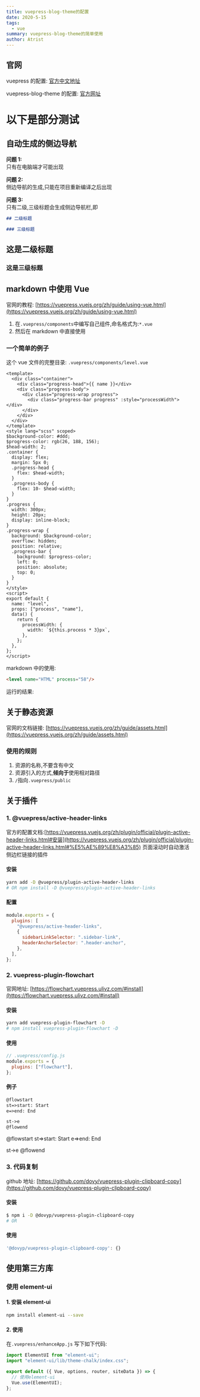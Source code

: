 ```yaml
---
title: vuepress-blog-theme的配置
date: 2020-5-15
tags:
  - vue
summary: vuepress-blog-theme的简单使用
author: Atrist
---
```


## 官网

vuepress 的配置:
[官方中文地址](https://vuepress.vuejs.org/zh/config/#%E5%9F%BA%E6%9C%AC%E9%85%8D%E7%BD%AE)

vuepress-blog-theme 的配置:
[官方网址](https://vuepress-theme-blog.ulivz.com/)

# 以下是部分测试

## 自动生成的侧边导航

**问题 1:**<br/>
只有在电脑端才可能出现

**问题 2:**</br>
侧边导航的生成,只能在项目重新编译之后出现

**问题 3:**<br/>
只有二级,三级标题会生成侧边导航栏,即

```markdown
## 二级标题

### 三级标题
```

## 这是二级标题

### 这是三级标题

## markdown 中使用 Vue

官网的教程: [https://vuepress.vuejs.org/zh/guide/using-vue.html](https://vuepress.vuejs.org/zh/guide/using-vue.html)

1. 在`.vuepress/components`中编写自己组件,命名格式为:`*.vue`
2. 然后在 markdown 中直接使用

### 一个简单的例子

这个 vue 文件的完整目录: `.vuepress/components/level.vue`

```vue
<template>
  <div class="container">
    <div class="progress-head">{{ name }}</div>
    <div class="progress-body">
      <div class="progress-wrap progress">
        <div class="progress-bar progress" :style="processWidth"></div>
      </div>
    </div>
  </div>
</template>
<style lang="scss" scoped>
$background-color: #ddd;
$progress-color: rgb(26, 188, 156);
$head-width: 2;
.container {
  display: flex;
  margin: 5px 0;
  .progress-head {
    flex: $head-width;
  }
  .progress-body {
    flex: 10- $head-width;
  }
}
.progress {
  width: 300px;
  height: 20px;
  display: inline-block;
}
.progress-wrap {
  background: $background-color;
  overflow: hidden;
  position: relative;
  .progress-bar {
    background: $progress-color;
    left: 0;
    position: absolute;
    top: 0;
  }
}
</style>
<script>
export default {
  name: "level",
  props: ["process", "name"],
  data() {
    return {
      processWidth: {
        width: `${this.process * 3}px`,
      },
    };
  },
};
</script>
```

markdown 中的使用:

```markdown
<level name="HTML" process="58"/>
```

运行的结果:
<level name="HTML" process="58"/>

## 关于静态资源

官网的文档链接: [https://vuepress.vuejs.org/zh/guide/assets.html](https://vuepress.vuejs.org/zh/guide/assets.html)

### 使用的规则

1. 资源的名称,不要含有中文
2. 资源引入的方式,**倾向于**使用相对路径
3. `/`指向`.vuepress/public`

## 关于插件

### 1. @vuepress/active-header-links

官方的配置文档:[https://vuepress.vuejs.org/zh/plugin/official/plugin-active-header-links.html#安装](https://vuepress.vuejs.org/zh/plugin/official/plugin-active-header-links.html#%E5%AE%89%E8%A3%85)
页面滚动时自动激活侧边栏链接的插件

#### 安装

```sh
yarn add -D @vuepress/plugin-active-header-links
# OR npm install -D @vuepress/plugin-active-header-links
```

#### 配置

```js
module.exports = {
  plugins: [
    "@vuepress/active-header-links",
    {
      sidebarLinkSelector: ".sidebar-link",
      headerAnchorSelector: ".header-anchor",
    },
  ],
};
```

### 2. vuepress-plugin-flowchart

官网地址: [https://flowchart.vuepress.ulivz.com/#install](https://flowchart.vuepress.ulivz.com/#install)

#### 安装

```sh
yarn add vuepress-plugin-flowchart -D
# npm install vuepress-plugin-flowchart -D
```

#### 使用

```js
// .vuepress/config.js
module.exports = {
  plugins: ["flowchart"],
};
```

#### 例子

```markdown
@flowstart
st=>start: Start
e=>end: End

st->e
@flowend
```

@flowstart
st=>start: Start
e=>end: End

st->e
@flowend

### 3. 代码复制

github 地址: [https://github.com/dovy/vuepress-plugin-clipboard-copy](https://github.com/dovy/vuepress-plugin-clipboard-copy)

#### 安装

```sh
$ npm i -D @dovyp/vuepress-plugin-clipboard-copy
# OR
```

#### 使用

```js
'@dovyp/vuepress-plugin-clipboard-copy': {}
```

## 使用第三方库

### 使用 element-ui

#### 1. 安装 element-ui

```sh
npm install element-ui --save
```

#### 2. 使用

在`.vuepress/enhanceApp.js` 写下如下代码:

```js
import ElementUI from "element-ui";
import "element-ui/lib/theme-chalk/index.css";

export default ({ Vue, options, router, siteData }) => {
  // 使用element-ui
  Vue.use(ElementUI);
};
```
